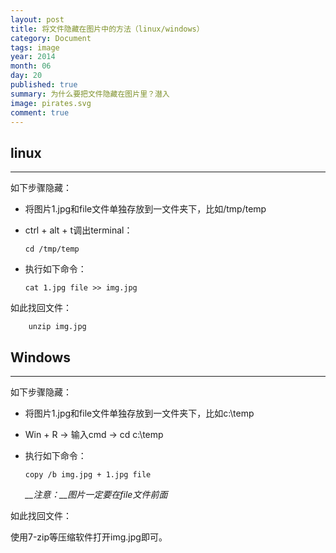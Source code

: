 ```yaml
---
layout: post
title: 将文件隐藏在图片中的方法（linux/windows）
category: Document
tags: image
year: 2014
month: 06
day: 20
published: true
summary: 为什么要把文件隐藏在图片里？潜入
image: pirates.svg
comment: true
---
```


## linux

------

如下步骤隐藏：

- 将图片1.jpg和file文件单独存放到一文件夹下，比如/tmp/temp
- ctrl + alt + t调出terminal：

    ```
    cd /tmp/temp
    ```
- 执行如下命令：

    ```
    cat 1.jpg file >> img.jpg
    ```

如此找回文件：

```
    unzip img.jpg
```

## Windows

------

如下步骤隐藏：

- 将图片1.jpg和file文件单独存放到一文件夹下，比如c:\temp
- Win + R -> 输入cmd -> cd c:\temp
- 执行如下命令：

    ```
    copy /b img.jpg + 1.jpg file
    ```
    *__注意：__图片一定要在file文件前面*

如此找回文件：

使用7-zip等压缩软件打开img.jpg即可。